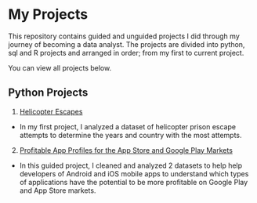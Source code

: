# My Projects

This repository contains guided and unguided projects I did through my journey of becoming a data analyst.
The projects are divided into python, sql and R projects and arranged in order; from my first to current project. 

You can view all projects below.

## Python Projects
1. [Helicopter Escapes](https://github.com/abdulsharun/projects/blob/main/HelicopterEscapes.ipynb)

- In my first project, I analyzed a dataset of helicopter prison escape attempts to determine the years and country with the most attempts.

2. [Profitable App Profiles for the App Store and Google Play Markets](https://github.com/abdulsharun/projects/blob/main/ProfitableAppProfiles.ipynb)
- In this guided project, I cleaned and analyzed 2 datasets to help help developers of Android and iOS mobile apps to understand which types of applications have the potential to be more profitable on Google Play and App Store markets.
